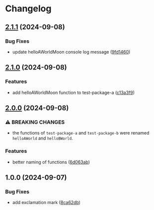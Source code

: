 # Changelog

## [2.1.1](https://github.com/receter/monorepo-release-workflow/compare/test-package-a-v2.1.0...test-package-a-v2.1.1) (2024-09-08)


### Bug Fixes

* update helloAWorldMoon console log message ([9fd1460](https://github.com/receter/monorepo-release-workflow/commit/9fd14602abc02dc4fce343ce8d782f0d437fa3e0))

## [2.1.0](https://github.com/receter/monorepo-release-workflow/compare/test-package-a-v2.0.0...test-package-a-v2.1.0) (2024-09-08)


### Features

* add helloAWorldMoon function to test-package-a ([c13a3f9](https://github.com/receter/monorepo-release-workflow/commit/c13a3f9732120d20fc22697cd8ee7f523a3833c5))

## [2.0.0](https://github.com/receter/monorepo-release-workflow/compare/test-package-a-v1.0.0...test-package-a-v2.0.0) (2024-09-08)


### ⚠ BREAKING CHANGES

* the functions of `test-package-a` and `test-package-b` were renamed `helloAWorld` and `helloBWorld`.

### Features

* better naming of functions ([6d063ab](https://github.com/receter/monorepo-release-workflow/commit/6d063abcb4fb1e5cb5e6510c19d4ae65e11a4c71))

## 1.0.0 (2024-09-07)


### Bug Fixes

* add exclamation mark ([8ca62db](https://github.com/receter/monorepo-release-workflow/commit/8ca62dbbc5e585459a3c82a829ada3c8292045a5))
